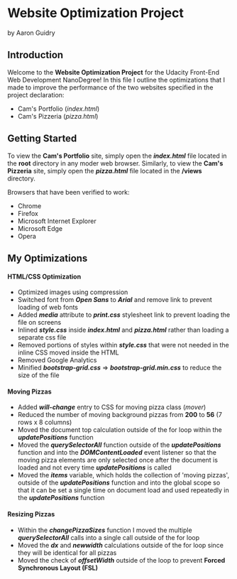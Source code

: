 # Website Optimization Project

by Aaron Guidry


Introduction
------------

Welcome to the **Website Optimization Project** for the Udacity Front-End Web
Development NanoDegree!  In this file I outline the optimizations that I made
to improve the performance of the two websites specified in the project 
declaration:

* Cam's Portfolio (_index.html_)
* Cam's Pizzeria (_pizza.html_)



Getting Started
---------------

To view the **Cam's Portfolio** site, simply open the _**index.html**_ file 
located in the **root** directory in any moder web browser. Similarly, to view
the **Cam's Pizzeria** site, simply open the _**pizza.html**_ file located in 
the **/views** directory.

Browsers that have been verified to work:

* Chrome
* Firefox
* Microsoft Internet Explorer
* Microsoft Edge
* Opera


My Optimizations
-----------

#### HTML/CSS Optimization
* Optimized images using compression
* Switched font from _**Open Sans**_ to _**Arial**_ and remove link to prevent 
loading of web fonts 
* Added _**media**_ attribute to _**print.css**_ stylesheet link to prevent 
loading the file on screens
* Inlined _**style.css**_ inside _**index.html**_ and _**pizza.html**_ rather
than loading a separate css file
* Removed portions of styles within _**style.css**_ that were not needed in the
inline CSS moved inside the HTML
* Removed Google Analytics
* Minified _**bootstrap-grid.css**_ => _**bootstrap-grid.min.css**_ to reduce
the size of the file

#### Moving Pizzas
* Added _**will-change**_ entry to CSS for moving pizza class (_mover_)
* Reduced the number of moving background pizzas from **200** to **56** (7 rows
x 8 columns)
* Moved the document top calculation outside of the for loop within the
_**updatePositions**_ function
* Moved the _**querySelectorAll**_ function outside of the _**updatePositions**_
function and into the _**DOMContentLoaded**_ event listener so that the moving
pizza elements are only selected once after the document is loaded and not every
time _**updatePositions**_ is called
* Moved the _**items**_ variable, which holds the collection of 'moving
pizzas', outside of the _**updatePositions**_ function and into the global
scope so that it can be set a single time on document load and used repeatedly
in the _**updatePositions**_ function

#### Resizing Pizzas
* Within the _**changePizzaSizes**_ function I moved the multiple 
_**querySelectorAll**_ calls into a single call outside of the for loop
* Moved the _**dx**_ and _**newwidth**_ calculations outside of the for loop 
since they will be identical for all pizzas
* Moved the check of _**offsetWidth**_ outside of the loop to prevent **Forced
Synchronous Layout (FSL)**









